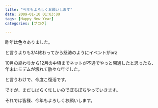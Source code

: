 ```yaml
---
title: "今年もよろしくお願いします"
date: 2009-01-10 01:03:00
tags: [Happy New Year]
categories: [ブログ]

---
```


昨年は色々ありました。

と言うよりも3/4終わってから怒涛のようにイベントがorz

10月の終わりから12月の中頃までネットが不通でやっと開通したと思ったら、年末にモデムが壊れて散々な年でした。

と言うわけで、今度こ復活です。

ですが、まだしばらく忙しいのでぼちぼちやっていきます。

それでは皆様、今年もよろしくお願いします。
